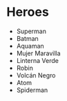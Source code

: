 # Heroes

* Superman
* Batman
* Aquaman
* Mujer Maravilla
* Linterna Verde
* Robin
* Volcán Negro
* Atom
* Spiderman
